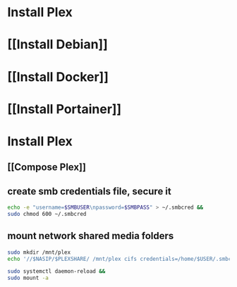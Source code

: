 # Install Plex

# [[Install Debian]]
# [[Install Docker]]
# [[Install Portainer]]
# Install Plex
## [[Compose Plex]]

## create smb credentials file, secure it ##

```sh
echo -e "username=$SMBUSER\npassword=$SMBPASS" > ~/.smbcred &&
sudo chmod 600 ~/.smbcred
```

## mount network shared media folders ##

```sh
sudo mkdir /mnt/plex
echo '//$NASIP/$PLEXSHARE/ /mnt/plex cifs credentials=/home/$USER/.smbcred 0 0' | sudo tee -a /etc/fstab
```

```sh
sudo systemctl daemon-reload &&
sudo mount -a
```

